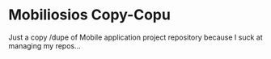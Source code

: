 # Mobiliosios Copy-Copu

Just a copy /dupe of Mobile application project repository because I suck at managing my repos...
